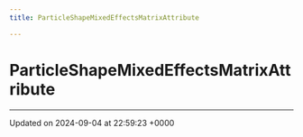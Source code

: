 ```yaml
---
title: ParticleShapeMixedEffectsMatrixAttribute

---
```


# ParticleShapeMixedEffectsMatrixAttribute





-------------------------------

Updated on 2024-09-04 at 22:59:23 +0000